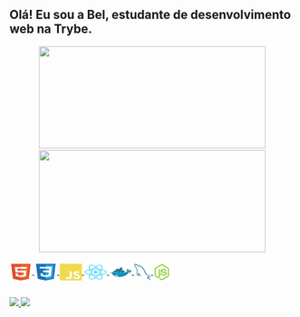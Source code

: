 ## Olá! Eu sou a Bel, estudante de desenvolvimento web na Trybe.
<div align="center">
  <a href="https://github.com/Bel-Albuquerque">
  <img width="400px" height="180em"src="https://github-readme-stats.vercel.app/api?username=Bel-Albuquerque&show_icons=true&theme=github_dark&include_all_commits=true&count_private=true"/>
<img width="400px" height="180em" src="https://github-readme-stats.vercel.app/api/top-langs/?username=Bel-Albuquerque&layout=compact&langs_count=16&theme=github_dark"/> </div>

<div style="display: inline_block"><br>
  <img align="center" alt="Bel-HTML" height="30" width="40" src="https://raw.githubusercontent.com/devicons/devicon/master/icons/html5/html5-original.svg">
  <img align="center" alt="Bel-CSS" height="30" width="40" src="https://raw.githubusercontent.com/devicons/devicon/master/icons/css3/css3-original.svg">
  <img align="center" alt="Bel-Js" height="30" width="40" src="https://raw.githubusercontent.com/devicons/devicon/master/icons/javascript/javascript-plain.svg">
  <img align="center" alt="Bel-React" height="30" width="40" src="https://raw.githubusercontent.com/devicons/devicon/master/icons/react/react-original.svg">
  <img align="center" alt="Docker" height="30" width="40" src="https://raw.githubusercontent.com/devicons/devicon/master/icons/docker/docker-original.svg">
  <img align="center" alt="MySQL" height="30" widh="40" src="https://raw.githubusercontent.com/devicons/devicon/master/icons/mysql/mysql-original.svg">
  <img align="center" alt="NodeJs" height="30" widh="40" src="https://raw.githubusercontent.com/devicons/devicon/master/icons/nodejs/nodejs-original.svg"> 
</div>
  
  ##
 
<div>
  <a href = "mailto:mariaisabelalbuquerque@gmail.com">
  <img src="https://img.shields.io/badge/-Gmail-%23333?style=for-the-badge&logo=gmail&logoColor=white" target="_blank">
  </a>

  <a href="https://www.linkedin.com/in/bel-albuquerque/">
  <img src="https://img.shields.io/badge/-LinkedIn-%230077B5?style=for-the-badge&logo=linkedin&logoColor=white" target="_blank">
  </a>
</div>

  
